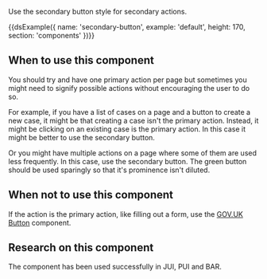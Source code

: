 
Use the secondary button style for secondary actions.

{{dsExample({
  name: 'secondary-button',
  example: 'default',
  height: 170,
  section: 'components'
})}}

## When to use this component

You should try and have one primary action per page but sometimes you might need to signify possible actions without encouraging the user to do so.

For example, if you have a list of cases on a page and a button to create a new case, it might be that creating a case isn't the primary action. Instead, it might be clicking on an existing case is the primary action. In this case it might be better to use the secondary button.

Or you might have multiple actions on a page where some of them are used less frequently. In this case, use the secondary button. The green button should be used sparingly so that it's prominence isn't diluted.

## When not to use this component

If the action is the primary action, like filling out a form, use the [GOV.UK Button](https://design-system.service.gov.uk/components/button/) component.

## Research on this component

The component has been used successfully in JUI, PUI and BAR.